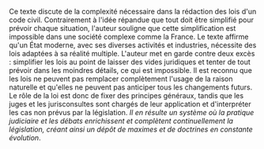   
Ce texte discute de la complexité nécessaire dans la rédaction des lois d'un code civil. Contrairement à l'idée répandue que tout doit être simplifié pour prévoir chaque situation, l'auteur souligne que cette simplification est impossible dans une société complexe comme la France. Le texte affirme qu'un État moderne, avec ses diverses activités et industries, nécessite des lois adaptées à sa réalité multiple. L'auteur met en garde contre deux excès : simplifier les lois au point de laisser des vides juridiques et tenter de tout prévoir dans les moindres détails, ce qui est impossible. Il est reconnu que les lois ne peuvent pas remplacer complètement l'usage de la raison naturelle et qu'elles ne peuvent pas anticiper tous les changements futurs. Le rôle de la loi est donc de fixer des principes généraux, tandis que les juges et les jurisconsultes sont chargés de leur application et d'interpréter les cas non prévus par la législation. *Il en résulte un système où la pratique judiciaire et les débats enrichissent et complètent continuellement la législation, créant ainsi un dépôt de maximes et de doctrines en constante évolution*.